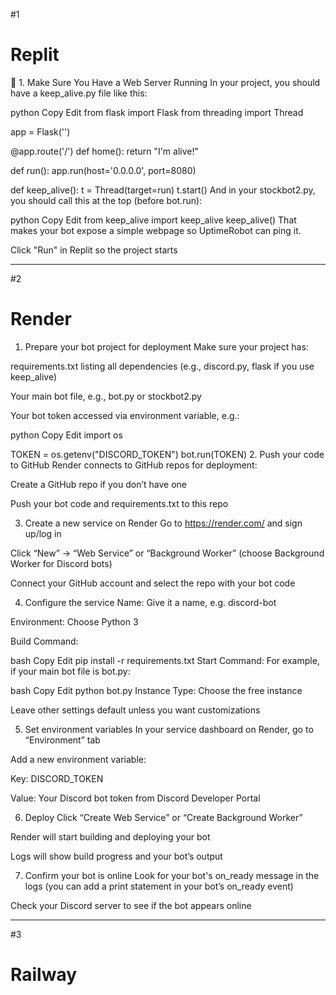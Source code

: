 #1
# Replit

🔁 1. Make Sure You Have a Web Server Running
In your project, you should have a keep_alive.py file like this:

python
Copy
Edit
from flask import Flask
from threading import Thread

app = Flask('')

@app.route('/')
def home():
    return "I'm alive!"

def run():
    app.run(host='0.0.0.0', port=8080)

def keep_alive():
    t = Thread(target=run)
    t.start()
And in your stockbot2.py, you should call this at the top (before bot.run):

python
Copy
Edit
from keep_alive import keep_alive
keep_alive()
That makes your bot expose a simple webpage so UptimeRobot can ping it.

Click "Run" in Replit so the project starts

----------------------
#2
# Render
1. Prepare your bot project for deployment
Make sure your project has:

requirements.txt listing all dependencies (e.g., discord.py, flask if you use keep_alive)

Your main bot file, e.g., bot.py or stockbot2.py

Your bot token accessed via environment variable, e.g.:

python
Copy
Edit
import os

TOKEN = os.getenv("DISCORD_TOKEN")
bot.run(TOKEN)
2. Push your code to GitHub
Render connects to GitHub repos for deployment:

Create a GitHub repo if you don’t have one

Push your bot code and requirements.txt to this repo

3. Create a new service on Render
Go to https://render.com/ and sign up/log in

Click “New” → “Web Service” or “Background Worker” (choose Background Worker for Discord bots)

Connect your GitHub account and select the repo with your bot code

4. Configure the service
Name: Give it a name, e.g. discord-bot

Environment: Choose Python 3

Build Command:

bash
Copy
Edit
pip install -r requirements.txt
Start Command:
For example, if your main bot file is bot.py:

bash
Copy
Edit
python bot.py
Instance Type: Choose the free instance

Leave other settings default unless you want customizations

5. Set environment variables
In your service dashboard on Render, go to “Environment” tab

Add a new environment variable:

Key: DISCORD_TOKEN

Value: Your Discord bot token from Discord Developer Portal

6. Deploy
Click “Create Web Service” or “Create Background Worker”

Render will start building and deploying your bot

Logs will show build progress and your bot’s output

7. Confirm your bot is online
Look for your bot's on_ready message in the logs (you can add a print statement in your bot’s on_ready event)

Check your Discord server to see if the bot appears online



---------------------------
#3
# Railway
